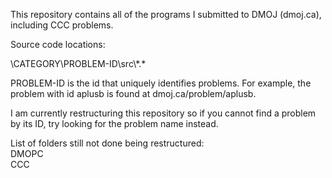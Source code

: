 This repository contains all of the programs I submitted to DMOJ (dmoj.ca), including CCC problems.

Source code locations:

\\CATEGORY\\PROBLEM-ID\\src\\\*\.\*

PROBLEM-ID is the id that uniquely identifies problems. For example, the problem with id aplusb is found at dmoj.ca/problem/aplusb.

I am currently restructuring this repository so if you cannot find a problem by its ID, try looking for the problem name instead.

List of folders still not done being restructured:<br>
DMOPC<br>
CCC